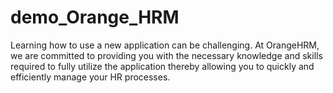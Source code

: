 # demo_Orange_HRM
 Learning how to use a new application can be challenging. At OrangeHRM, we are committed to providing you with the necessary knowledge and skills required to fully utilize the application thereby allowing you to quickly and efficiently manage your HR processes.
